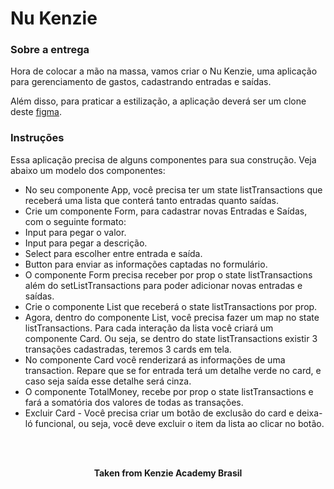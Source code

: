 <h1>Nu Kenzie</h1>

<h3>Sobre a entrega</h3>
Hora de colocar a mão na massa, vamos criar o Nu Kenzie, uma aplicação para gerenciamento de gastos, cadastrando entradas e saídas.

Além disso, para praticar a estilização, a aplicação deverá ser um clone deste <a href="https://www.figma.com/file/h8s0VHmSEUucfc7B3igKbb/M3---Gerenciador-de-Finan%C3%A7as?node-id=0%3A1">figma</a>.

<h3>Instruções</h3>
Essa aplicação precisa de alguns componentes para sua construção. Veja abaixo um modelo dos componentes:

- No seu componente App, você precisa ter um state listTransactions que receberá uma lista que conterá tanto entradas quanto saídas.
- Crie um componente Form, para cadastrar novas Entradas e Saídas, com o seguinte formato:
- Input para pegar o valor.
- Input para pegar a descrição.
- Select para escolher entre entrada e saída.
- Button para enviar as informações captadas no formulário.
- O componente Form precisa receber por prop o state listTransactions além do setListTransactions para poder adicionar novas entradas e saídas.
- Crie o componente List que receberá o state listTransactions por prop.
- Agora, dentro do componente List, você precisa fazer um map no state listTransactions. Para cada interação da lista você criará um componente Card. Ou seja, se dentro do state listTransactions existir 3 transações cadastradas, teremos 3 cards em tela.
- No componente Card você renderizará as informações de uma transaction. Repare que se for entrada terá um detalhe verde no card, e caso seja saída esse detalhe será cinza.
- O componente TotalMoney, recebe por prop o state listTransactions e fará a somatória dos valores de todas as transações.
- Excluir Card - Você precisa criar um botão de exclusão do card e deixa-ló funcional, ou seja, você deve excluir o item da lista ao clicar no botão.
<br>
<br>

<p align="center"><b>Taken from Kenzie Academy Brasil</b></p>
